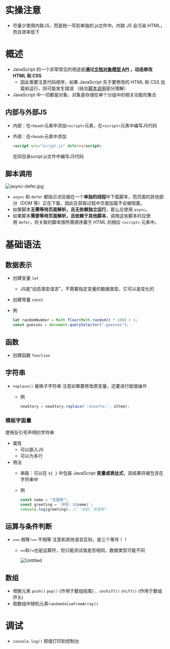 # 实操注意

- 尽量少使用内联JS，而是统一写到单独的.js文件中。内联 JS 会污染 HTML，而且效率低下

# 概述

- JavaScript 的一个非常常见的用途是**通过[文档对象模型 API](https://www.notion.so/DOM-b396d9cfd337430db8f422932af8187e?pvs=21) ，动态修改 HTML 和 CSS**
    - 因此需要注意代码顺序，如果 JavaScript 先于要修改的 HTML 和 CSS 加载和运行，则可能发生错误 （结合[脚本调用](https://www.notion.so/JS-7a107338dcf64c6d8989a7561113958b?pvs=21)部分理解）
- JavaScript 中一切都是对象。对象是存储在单个分组中的相关功能的集合

## 内部与外部JS

- 内部：在`<head>`元素中添加`<script>`元素，在`<script>`元素中编写JS代码
- 外部：在`<head>`元素中添加
    
    ```html
    <script src="script.js" defer></script>
    ```
    
    在同目录script.js文件中编写JS代码
    

## 脚本调用

![async-defer.jpg](https://prod-files-secure.s3.us-west-2.amazonaws.com/b40ddca8-1c99-440a-b5eb-1d9a452cb058/45bdedb1-7c36-4433-ac4f-886ef4fdff67/async-defer.jpg)

- `async` 和 `defer` 都指示浏览器在一个**单独的线程**中下载脚本，而页面的其他部分（DOM 等）正在下载，因此在获取过程中页面加载不会被阻塞。
- 如果脚本**无需等待页面解析，且无依赖独立运行**，那么应使用 `async`。
- 如果脚本**需要等待页面解析，且依赖于其他脚本**，调用这些脚本时应使用 `defer`，将关联的脚本按所需顺序置于 HTML 的相应 `<script>` 元素中。

# 基础语法

## 数据表示

- 创建变量 `let`
    - JS是“动态类型语言”，不需要指定变量的数据类型，它可以是变化的
- 创建常量 `const`
- 例
    
    ```jsx
    let randomNumber = Math.floor(Math.random() * 100) + 1;
    const guesses = document.querySelector(".guesses");
    ```
    

## 函数

- 创建函数 `function`

## 字符串

- `replace()` 替换子字符串 注意如果要修改原变量，还要进行赋值操作
    - 例
        
        ```jsx
        newStory = newStory.replace(':insertx:', xItem);
        ```
        

### 模板字面量

使用反引号声明的字符串

- 属性
    - 可以嵌入JS
    - 可以为多行
- 用法
    - 串联：可以在 `${ }` 中包装 JavaScript **变量或表达式**，其结果将被包含在字符串中
    - 例
        
        ```jsx
        const name = "克里斯";
        const greeting = `你好，${name}`;
        console.log(greeting); // "你好，克里斯"
        ```
        

## 运算与条件判断

- `===` 相等`!==` 不相等 注意和其他语言区别，是三个等号！！
    - `==`和`!=`也是运算符，但只能测试值是否相同，数据类型可能不同
        
        ![Untitled](https://prod-files-secure.s3.us-west-2.amazonaws.com/b40ddca8-1c99-440a-b5eb-1d9a452cb058/dca03b31-1982-4135-b827-4b783e16849e/Untitled.png)
        

## 数组

- 增删元素 `push()` `pop()` (作用于数组结尾)  、`unshift()` `shift()` (作用于数组开头)
- 取数组中随机元素`randomValueFromArray()`

# 调试

- `console.log()` 把值打印到控制台